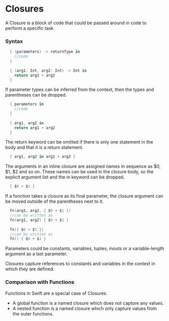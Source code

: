# Closures

A Closure is a block of code that could be passed around in code to perform a specific task.

### Syntax

```swift
  { (parameters) -> returnType in
    //code
  }
  
  { (arg1: Int, arg2: Int) -> Int in
    return arg1 + arg2
  }
```

If parameter types can be inferred from the context, then the types and parentheses can be dropped.

```swift
  { parameters in
    //code
  }
  
  { arg1, arg2 in
    return arg1 + arg2
  }
```
The return keyword can be omitted if there is only one statement in the body and that it is a return statement.

```swift
  { arg1, arg2 in arg1 + arg2 }
```

The arguments in an inline closure are assigned names in sequence as $0, $1, $2 and so on. These names can be used in the closure body, so the explicit argument list and the in keyword can be dropped.

```swift
  { $0 + $1 }
```

If a function takes a closure as its final parameter, the closure argument can be moved outside of the parentheses next to it.

```swift
  fn(arg1, arg2, { $0 + $1 })
  //can be written as
  fn(arg1, arg2) { $0 + $1 } 
  
  fn({ $0 + $1 })
  //can be written as
  fn() { $0 + $1 }
```

Parameters could be constants, variables, tuples, inouts or a variable-length argument as a last parameter. 

Closures capture references to constants and variables in the context in which they are defined. 

### Comparison with Functions

Functions in Swift are a special case of Closures.

* A global function is a named closure which does not capture any values.
* A nested function is a named closure which only capture values from the outer functions.


